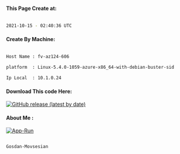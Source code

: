 
   
#### This Page Create at:

```bash

2021-10-15 - 02:40:36 UTC

```

#### Create By Machine:

```bash

Host Name : fv-az124-606

platform  : Linux-5.4.0-1059-azure-x86_64-with-debian-buster-sid

Ip Local  : 10.1.0.24

```
#### Download This code Here:

[![GitHub release (latest by date)](https://img.shields.io/github/v/release/Gosdan-Movsesian/Gosdan?style=for-the-badge&label=Download)](https://github.com/Gosdan-Movsesian/Gosdan/releases) 

</p> 

#### About Me :

[![App-Run](https://github.com/Gosdan-Movsesian/Gosdan/actions/workflows/App-Run.yml/badge.svg)](https://github.com/Gosdan-Movsesian/Gosdan/actions/workflows/App-Run.yml)

```bash

Gosdan-Movsesian

```

